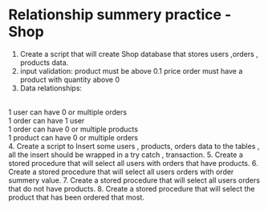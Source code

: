 # Relationship summery practice - Shop
1. Create a script that will create Shop database that stores users ,orders , products data.
2. input validation: 
product must be above 0.1 price
order must have a product with quantity above 0
3. Data relationships:
<br/>
1 user can have  0 or multiple orders 
<br/>
1 order can have 1 user 
<br/>
1 order can have 0 or multiple products 
<br/>
1 product can have 0 or multiple orders
<br/>
4. Create a script to Insert some users , products, orders data to the tables , all the insert should be wrapped in a try catch , transaction.
5. Create a stored procedure that will select all users with orders that have products.
6. Create a stored procedure that will select all users orders with order summery value.
7. Create a stored procedure that will select all users orders that do not have products.
8. Create a stored procedure that will select the product that has been ordered that most.
